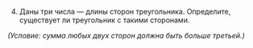 4. Даны три числа — длины сторон треугольника. Определите, существует ли треугольник с такими сторонами.

*(Условие: сумма любых двух сторон должна быть больше третьей.)*
